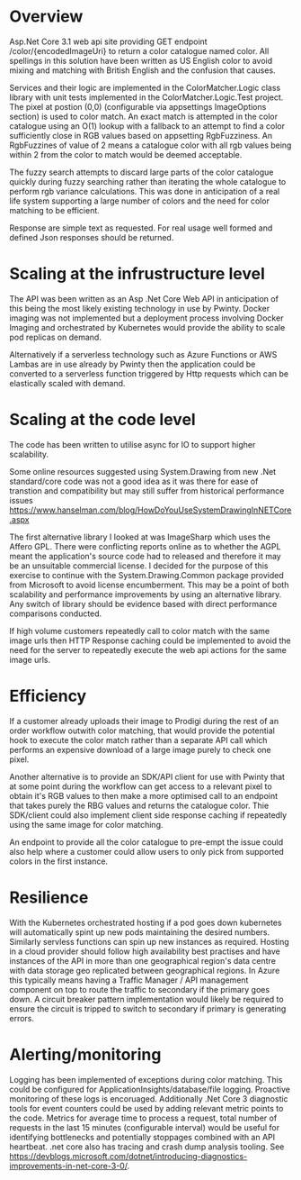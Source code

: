 # Overview
Asp.Net Core 3.1 web api site providing GET endpoint /color/{encodedImageUri} to return a color catalogue named color.  All spellings in this solution have been written as US English color to avoid mixing and matching with British English and the confusion that causes.  
  
Services and their logic are implemented in the ColorMatcher.Logic class library with unit tests implemented in the ColorMatcher.Logic.Test project.  
The pixel at postion (0,0) (configurable via appsettings ImageOptions section) is used to color match. An exact match is attempted in the color catalogue using an O(1) lookup with a fallback to an attempt to find a color sufficiently close in RGB values based on appsetting RgbFuzziness.  An RgbFuzzines of value of 2 means a catalogue color with all rgb values being within 2 from the color to match would be deemed acceptable.  
  
The fuzzy search attempts to discard large parts of the color catalogue quickly during fuzzy searching rather than iterating the whole catalogue to perform rgb variance calculations. This was done in anticipation of a real life system supporting a large number of colors and the need for color matching to be efficient.  
  
Response are simple text as requested. For real usage well formed and defined Json responses should be returned.


# Scaling at the infrustructure level
The API was been written as an Asp .Net Core Web API in anticipation of this being the most likely existing technology in use by Pwinty. Docker imaging was not implemented but a deployment process involving Docker Imaging and orchestrated by Kubernetes would provide the ability to scale pod replicas on demand.  
  
Alternatively if a serverless technology such as Azure Functions or AWS Lambas are in use already by Pwinty then the application could be converted to a serverless function triggered by Http requests which can be elastically scaled with demand.


# Scaling at the code level
The code has been written to utilise async for IO to support higher scalability.  
  
Some online resources suggested using System.Drawing from new .Net standard/core code was not a good idea as it was there for ease of transtion and compatibility but may still suffer from historical performance issues
<https://www.hanselman.com/blog/HowDoYouUseSystemDrawingInNETCore.aspx>  
  
The first alternative library I looked at was ImageSharp which uses the Affero GPL. There were conflicting reports online as to whether the AGPL meant the application's source code had to released and therefore it may be an unsuitable commercial license. I decided for the purpose of this exercise to continue with the System.Drawing.Common package provided from Microsoft to avoid license encumberment. This may be a point of both scalability and performance improvements by using an alternative library. Any switch of library should be evidence based with direct performance comparisons conducted.  
  
If high volume customers repeatedly call to color match with the same image urls then HTTP Response caching could be implemented to avoid the need for the server to repeatedly execute the web api actions for the same image urls.


# Efficiency
If a customer already uploads their image to Prodigi during the rest of an order workflow outwith color matching, that would provide the potential hook to execute the color match rather than a separate API call which performs an expensive download of a large image purely to check one pixel.  
  
Another alternative is to provide an SDK/API client for use with Pwinty that at some point during the workflow can get access to a relevant pixel to obtain it's RGB values to then make a more optimised call to an endpoint that takes purely the RBG values and returns the catalogue color. Thie SDK/client could also implement client side response caching if repeatedly using the same image for color matching.  
  
An endpoint to provide all the color catalogue to pre-empt the issue could also help where a customer could allow users to only pick from supported colors in the first instance.


# Resilience
With the Kubernetes orchestrated hosting if a pod goes down kubernetes will automatically spint up new pods maintaining the desired numbers. Similarly servless functions can spin up new instances as required. Hosting in a cloud provider should follow high availability best practises and have instances of the API in more than one geographical region's data centre with data storage geo replicated between geographical regions.  In Azure this typically means having a Traffic Manager / API management component on top to route the traffic to secondary if the primary goes down. A circuit breaker pattern implementation would likely be required to ensure the circuit is tripped to switch to secondary if primary is generating errors.


# Alerting/monitoring
Logging has been implemented of exceptions during color matching.  This could be configured for ApplicationInsights/database/file logging. Proactive monitoring of these logs is encoruaged. Additionally .Net Core 3 diagnostic tools for event counters could be used by adding relevant metric points to the code. Metrics for average time to process a request, total number of requests in the last 15 minutes (configurable interval) would be useful for identifying bottlenecks and potentially stoppages combined with an API heartbeat.  .net core also has tracing and crash dump analysis tooling.  See <https://devblogs.microsoft.com/dotnet/introducing-diagnostics-improvements-in-net-core-3-0/>.